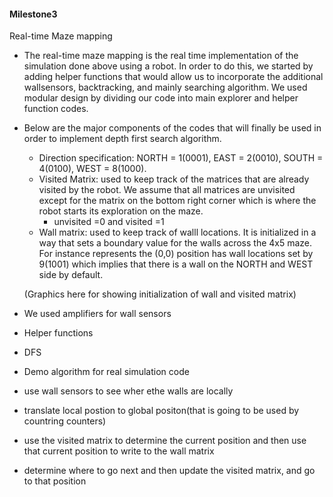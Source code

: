  
#### Milestone3

 Real-time Maze mapping
 * The real-time maze mapping is the real time implementation of the simulation done above using a robot. In order to do this, we started by adding helper functions that would allow us to incorporate the additional wallsensors, backtracking, and mainly searching algorithm. We used modular design by dividing our code into main explorer and helper function codes. 
 * Below are the major components of the codes that will finally be used in order to implement depth first search algorithm.
      * Direction specification:  NORTH = 1(0001), EAST  = 2(0010), SOUTH = 4(0100), WEST  = 8(1000).
      * Visited Matrix: used to keep track of the matrices that are already visited by the robot. We assume that all matrices are unvisited except for the matrix on the bottom right corner which is where the robot starts its exploration on the maze. 
         * unvisited =0 and visited =1
     * Wall matrix: used to keep track of walll locations. It is initialized in a way that sets a boundary value for the walls across the 4x5 maze. For instance represents the (0,0) position has wall locations set by 9(1001) which implies that there is a wall on the NORTH and WEST side by default. 
      
      (Graphics here for showing initialization of wall and visited matrix)
    
  
  * We used amplifiers for wall sensors
      
 
 
 
 * Helper functions
 * DFS
 * Demo
 algorithm for real simulation code
 *  use wall sensors to see wher ethe walls are locally
 * translate local postion to global positon(that is going to be used by countring counters)
 * use the visited matrix to determine the current position and then use that current position to write to the wall matrix
 * determine where to go next and then update the visited matrix, and go to that position
 
